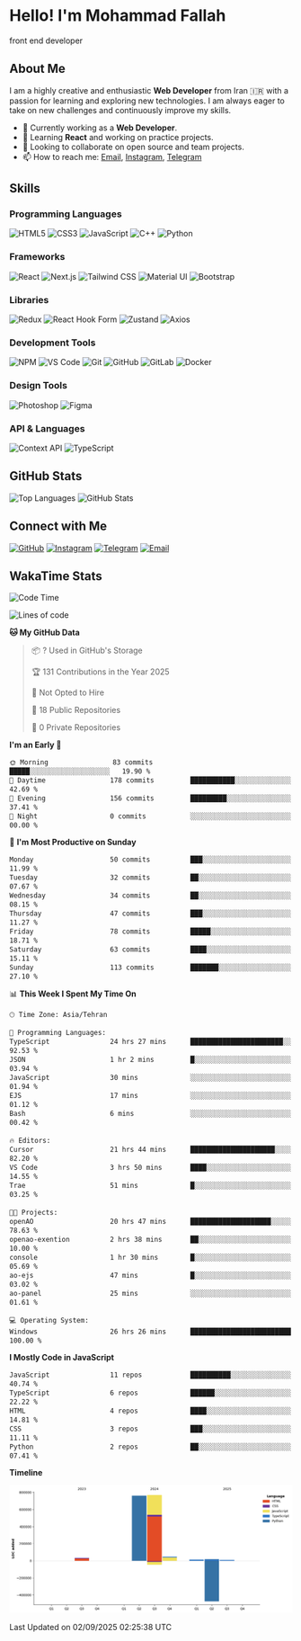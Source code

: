 # Hello! I'm Mohammad Fallah
front end developer
## About Me
I am a highly creative and enthusiastic **Web Developer** from Iran 🇮🇷 with a passion for learning and exploring new technologies. I am always eager to take on new challenges and continuously improve my skills.

- 🔭 Currently working as a **Web Developer**.
- 🌱 Learning **React** and working on practice projects.
- 👯 Looking to collaborate on open source and team projects.
- 📫 How to reach me: [Email](mailto:Mfallahfaal@gmail.com), [Instagram](https://instagram.com/mohamadrezafl), [Telegram](https://t.me/mmdrezaFL)

## Skills

### Programming Languages
![HTML5](https://img.shields.io/badge/-HTML5-E34F26?style=flat-square&logo=html5&logoColor=white) ![CSS3](https://img.shields.io/badge/-CSS3-1572B6?style=flat-square&logo=css3) ![JavaScript](https://img.shields.io/badge/-JavaScript-F7DF1E?style=flat-square&logo=javascript&logoColor=black) ![C++](https://img.shields.io/badge/-C++-00599C?style=flat-square&logo=c%2B%2B) ![Python](https://img.shields.io/badge/-Python-3776AB?style=flat-square&logo=python&logoColor=white)

### Frameworks
![React](https://img.shields.io/badge/-React-61DAFB?style=flat-square&logo=react&logoColor=black) ![Next.js](https://img.shields.io/badge/-Next.js-000000?style=flat-square&logo=next-dot-js&logoColor=white) ![Tailwind CSS](https://img.shields.io/badge/-Tailwind%20CSS-38B2AC?style=flat-square&logo=tailwind-css&logoColor=white) ![Material UI](https://img.shields.io/badge/-Material%20UI-0081CB?style=flat-square&logo=mui&logoColor=white) ![Bootstrap](https://img.shields.io/badge/-Bootstrap-563D7C?style=flat-square&logo=bootstrap)

### Libraries
![Redux](https://img.shields.io/badge/-Redux-764ABC?style=flat-square&logo=redux) ![React Hook Form](https://img.shields.io/badge/-React%20Hook%20Form-EC5F56?style=flat-square&logo=react&logoColor=white) ![Zustand](https://img.shields.io/badge/-Zustand-FF5C00?style=flat-square&logo=redux&logoColor=white) ![Axios](https://img.shields.io/badge/-Axios-5A29E1?style=flat-square&logo=axios&logoColor=white)

### Development Tools
![NPM](https://img.shields.io/badge/-npm-CB3837?style=flat-square&logo=npm) ![VS Code](https://img.shields.io/badge/-VS%20Code-007ACC?style=flat-square&logo=visual-studio-code&logoColor=white) ![Git](https://img.shields.io/badge/-Git-F05032?style=flat-square&logo=git&logoColor=white) ![GitHub](https://img.shields.io/badge/-GitHub-181717?style=flat-square&logo=github) ![GitLab](https://img.shields.io/badge/-GitLab-330F63?style=flat-square&logo=gitlab&logoColor=white) ![Docker](https://img.shields.io/badge/-Docker-2496ED?style=flat-square&logo=docker&logoColor=white)

### Design Tools
![Photoshop](https://img.shields.io/badge/-Photoshop-31A8FF?style=flat-square&logo=adobe-photoshop&logoColor=white) ![Figma](https://img.shields.io/badge/-Figma-F24E1E?style=flat-square&logo=figma&logoColor=white)

### API & Languages
![Context API](https://img.shields.io/badge/-Context%20API-61DAFB?style=flat-square&logo=react&logoColor=white) ![TypeScript](https://img.shields.io/badge/-TypeScript-3178C6?style=flat-square&logo=typescript&logoColor=white)


## GitHub Stats
![Top Languages](https://github-readme-stats.vercel.app/api/top-langs/?username=mohamad-fallah&layout=compact&theme=tokyonight)
![GitHub Stats](https://github-readme-stats.vercel.app/api?username=mohamad-fallah&show_icons=true&theme=tokyonight)

## Connect with Me
[![GitHub](https://img.shields.io/badge/GitHub-181717?style=for-the-badge&logo=github)](https://github.com/mohamad-fallah) 
[![Instagram](https://img.shields.io/badge/Instagram-E4405F?style=for-the-badge&logo=instagram&logoColor=white)](https://instagram.com/mohamadrezafl)
[![Telegram](https://img.shields.io/badge/Telegram-2CA5E0?style=for-the-badge&logo=telegram&logoColor=white)](https://t.me/mmdrezaFL)
[![Email](https://img.shields.io/badge/Email-D14836?style=for-the-badge&logo=gmail&logoColor=white)](mailto:Mfallahfaal@gmail.com)

## WakaTime Stats
<!--START_SECTION:waka-->
![Code Time](http://img.shields.io/badge/Code%20Time-1%2C395%20hrs%2056%20mins-blue)

![Lines of code](https://img.shields.io/badge/From%20Hello%20World%20I%27ve%20Written-1.6%20million%20lines%20of%20code-blue)

**🐱 My GitHub Data** 

> 📦 ? Used in GitHub's Storage 
 > 
> 🏆 131 Contributions in the Year 2025
 > 
> 🚫 Not Opted to Hire
 > 
> 📜 18 Public Repositories 
 > 
> 🔑 0 Private Repositories 
 > 
**I'm an Early 🐤** 

```text
🌞 Morning                83 commits          █████░░░░░░░░░░░░░░░░░░░░   19.90 % 
🌆 Daytime                178 commits         ███████████░░░░░░░░░░░░░░   42.69 % 
🌃 Evening                156 commits         █████████░░░░░░░░░░░░░░░░   37.41 % 
🌙 Night                  0 commits           ░░░░░░░░░░░░░░░░░░░░░░░░░   00.00 % 
```
📅 **I'm Most Productive on Sunday** 

```text
Monday                   50 commits          ███░░░░░░░░░░░░░░░░░░░░░░   11.99 % 
Tuesday                  32 commits          ██░░░░░░░░░░░░░░░░░░░░░░░   07.67 % 
Wednesday                34 commits          ██░░░░░░░░░░░░░░░░░░░░░░░   08.15 % 
Thursday                 47 commits          ███░░░░░░░░░░░░░░░░░░░░░░   11.27 % 
Friday                   78 commits          █████░░░░░░░░░░░░░░░░░░░░   18.71 % 
Saturday                 63 commits          ████░░░░░░░░░░░░░░░░░░░░░   15.11 % 
Sunday                   113 commits         ███████░░░░░░░░░░░░░░░░░░   27.10 % 
```


📊 **This Week I Spent My Time On** 

```text
🕑︎ Time Zone: Asia/Tehran

💬 Programming Languages: 
TypeScript               24 hrs 27 mins      ███████████████████████░░   92.53 % 
JSON                     1 hr 2 mins         █░░░░░░░░░░░░░░░░░░░░░░░░   03.94 % 
JavaScript               30 mins             ░░░░░░░░░░░░░░░░░░░░░░░░░   01.94 % 
EJS                      17 mins             ░░░░░░░░░░░░░░░░░░░░░░░░░   01.12 % 
Bash                     6 mins              ░░░░░░░░░░░░░░░░░░░░░░░░░   00.42 % 

🔥 Editors: 
Cursor                   21 hrs 44 mins      █████████████████████░░░░   82.20 % 
VS Code                  3 hrs 50 mins       ████░░░░░░░░░░░░░░░░░░░░░   14.55 % 
Trae                     51 mins             █░░░░░░░░░░░░░░░░░░░░░░░░   03.25 % 

🐱‍💻 Projects: 
openAO                   20 hrs 47 mins      ████████████████████░░░░░   78.63 % 
openao-exention          2 hrs 38 mins       ██░░░░░░░░░░░░░░░░░░░░░░░   10.00 % 
console                  1 hr 30 mins        █░░░░░░░░░░░░░░░░░░░░░░░░   05.69 % 
ao-ejs                   47 mins             █░░░░░░░░░░░░░░░░░░░░░░░░   03.02 % 
ao-panel                 25 mins             ░░░░░░░░░░░░░░░░░░░░░░░░░   01.61 % 

💻 Operating System: 
Windows                  26 hrs 26 mins      █████████████████████████   100.00 % 
```

**I Mostly Code in JavaScript** 

```text
JavaScript               11 repos            ██████████░░░░░░░░░░░░░░░   40.74 % 
TypeScript               6 repos             ██████░░░░░░░░░░░░░░░░░░░   22.22 % 
HTML                     4 repos             ████░░░░░░░░░░░░░░░░░░░░░   14.81 % 
CSS                      3 repos             ███░░░░░░░░░░░░░░░░░░░░░░   11.11 % 
Python                   2 repos             ██░░░░░░░░░░░░░░░░░░░░░░░   07.41 % 
```



**Timeline**

![Lines of Code chart](https://raw.githubusercontent.com/mohamad-fallah/mohamad-fallah/main/assets/bar_graph.png)


 Last Updated on 02/09/2025 02:25:38 UTC
<!--END_SECTION:waka-->
